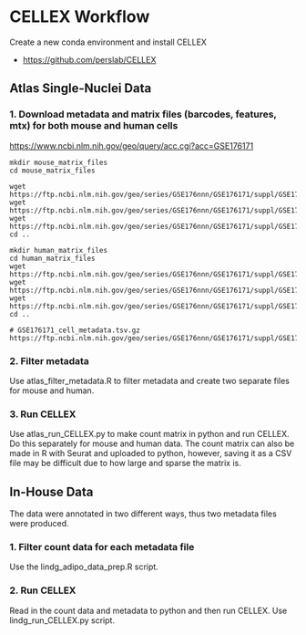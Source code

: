 # CELLEX Workflow
Create a new conda environment and install CELLEX
- https://github.com/perslab/CELLEX

## Atlas Single-Nuclei Data

### 1. Download metadata and matrix files (barcodes, features, mtx) for both mouse and human cells
https://www.ncbi.nlm.nih.gov/geo/query/acc.cgi?acc=GSE176171
```
mkdir mouse_matrix_files
cd mouse_matrix_files

wget https://ftp.ncbi.nlm.nih.gov/geo/series/GSE176nnn/GSE176171/suppl/GSE176171_Mm10X.counts.barcodes.tsv.gz
wget https://ftp.ncbi.nlm.nih.gov/geo/series/GSE176nnn/GSE176171/suppl/GSE176171_Mm10X.counts.features.tsv.gz
wget https://ftp.ncbi.nlm.nih.gov/geo/series/GSE176nnn/GSE176171/suppl/GSE176171_Mm10X.counts.mtx.gz
cd ..

mkdir human_matrix_files
cd human_matrix_files
wget https://ftp.ncbi.nlm.nih.gov/geo/series/GSE176nnn/GSE176171/suppl/GSE176171_Hs10X.counts.barcodes.tsv.gz
wget https://ftp.ncbi.nlm.nih.gov/geo/series/GSE176nnn/GSE176171/suppl/GSE176171_Hs10X.counts.features.tsv.gz
wget https://ftp.ncbi.nlm.nih.gov/geo/series/GSE176nnn/GSE176171/suppl/GSE176171_Hs10X.counts.mtx.gz
cd ..

# GSE176171_cell_metadata.tsv.gz
https://ftp.ncbi.nlm.nih.gov/geo/series/GSE176nnn/GSE176171/suppl/GSE176171_cell_metadata.tsv.gz
```

### 2. Filter metadata 
Use atlas_filter_metadata.R to filter metadata and create two separate files for mouse and human.

### 3. Run CELLEX
Use atlas_run_CELLEX.py to make count matrix in python and run CELLEX. Do this separately for mouse and human data.
The count matrix can also be made in R with Seurat and uploaded to python, however, saving it as a CSV file may be difficult due to how large and sparse the matrix is.

## In-House Data
The data were annotated in two different ways, thus two metadata files were produced.

### 1. Filter count data for each metadata file
Use the lindg_adipo_data_prep.R script.

### 2. Run CELLEX
Read in the count data and metadata to python and then run CELLEX. Use lindg_run_CELLEX.py script. 
